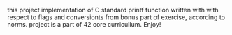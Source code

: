 this project implementation of C standard printf function written with with respect to flags and conversionts from bonus part of exercise, according to norms.
project is a part of 42 core curricullum. Enjoy!
